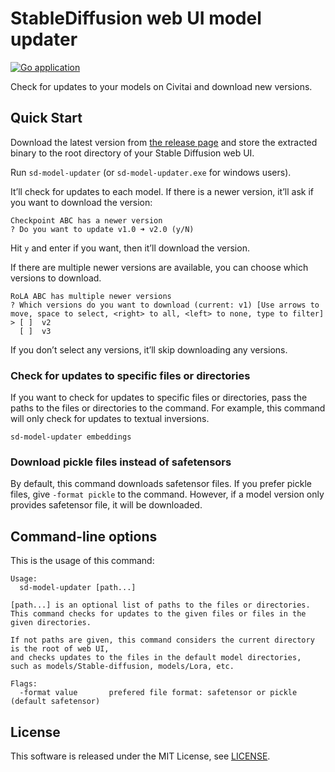 # StableDiffusion web UI model updater
[![Go application](https://github.com/jkawamoto/sd-model-updater/actions/workflows/test.yaml/badge.svg)](https://github.com/jkawamoto/sd-model-updater/actions/workflows/test.yaml)

Check for updates to your models on Civitai and download new versions.


## Quick Start
Download the latest version from [the release page](https://github.com/jkawamoto/sd-model-updater/releases)
and store the extracted binary to the root directory of your Stable Diffusion web UI.

Run `sd-model-updater` (or `sd-model-updater.exe` for windows users).

It’ll check for updates to each model. If there is a newer version, it’ll ask if you want to download the version:

```
Checkpoint ABC has a newer version
? Do you want to update v1.0 ➜ v2.0 (y/N)
```

Hit `y` and enter if you want, then it’ll download the version.

If there are multiple newer versions are available, you can choose which versions to download.

```
RoLA ABC has multiple newer versions
? Which versions do you want to download (current: v1) [Use arrows to move, space to select, <right> to all, <left> to none, type to filter]
> [ ]  v2
  [ ]  v3
```

If you don’t select any versions, it’ll skip downloading any versions.


### Check for updates to specific files or directories
If you want to check for updates to specific files or directories, pass the paths to the files or directories to the command.
For example, this command will only check for updates to textual inversions.

```
sd-model-updater embeddings
```


### Download pickle files instead of safetensors
By default, this command downloads safetensor files. If you prefer pickle files, give `-format pickle` to the command.
However, if a model version only provides safetensor file, it will be downloaded.


## Command-line options
This is the usage of this command:
```
Usage:
  sd-model-updater [path...]

[path...] is an optional list of paths to the files or directories.
This command checks for updates to the given files or files in the given directories.

If not paths are given, this command considers the current directory is the root of web UI,
and checks updates to the files in the default model directories,
such as models/Stable-diffusion, models/Lora, etc.

Flags:
  -format value       prefered file format: safetensor or pickle (default safetensor)
```

## License
This software is released under the MIT License, see [LICENSE](LICENSE).
